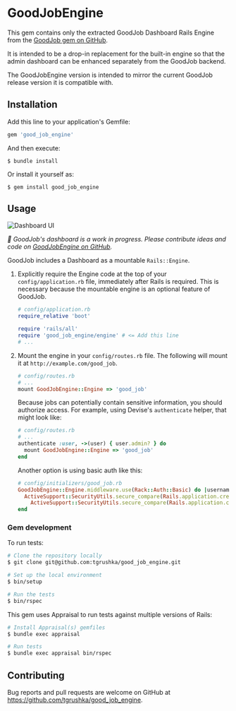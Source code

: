 # GoodJobEngine

This gem contains only the extracted GoodJob Dashboard Rails Engine from the [GoodJob gem on GitHub](https://github.com/bensheldon/good_job/).

It is intended to be a drop-in replacement for the built-in engine so that the admin dashboard can be enhanced separately from the GoodJob backend.

The GoodJobEngine version is intended to mirror the current GoodJob release version it is compatible with.

## Installation

Add this line to your application's Gemfile:

```ruby
gem 'good_job_engine'
```

And then execute:

    $ bundle install

Or install it yourself as:

    $ gem install good_job_engine

## Usage

![Dashboard UI](https://github.com/bensheldon/good_job/raw/main/SCREENSHOT.png)

_🚧 GoodJob's dashboard is a work in progress. Please contribute ideas and code on [GoodJobEngine on GitHub](https://github.com/tgrushka/good_job_engine/issues)._

GoodJob includes a Dashboard as a mountable `Rails::Engine`.

1. Explicitly require the Engine code at the top of your `config/application.rb` file, immediately after Rails is required. This is necessary because the mountable engine is an optional feature of GoodJob.

    ```ruby
    # config/application.rb
    require_relative 'boot'

    require 'rails/all'
    require 'good_job_engine/engine' # <= Add this line
    # ...
    ```

1. Mount the engine in your `config/routes.rb` file. The following will mount it at `http://example.com/good_job`.

    ```ruby
    # config/routes.rb
    # ...
    mount GoodJobEngine::Engine => 'good_job'
    ```

    Because jobs can potentially contain sensitive information, you should authorize access. For example, using Devise's `authenticate` helper, that might look like:

    ```ruby
    # config/routes.rb
    # ...
    authenticate :user, ->(user) { user.admin? } do
      mount GoodJobEngine::Engine => 'good_job'
    end
    ```

    Another option is using basic auth like this:

    ```ruby
    # config/initializers/good_job.rb
    GoodJobEngine::Engine.middleware.use(Rack::Auth::Basic) do |username, password|
      ActiveSupport::SecurityUtils.secure_compare(Rails.application.credentials.good_job_username, username) &&
        ActiveSupport::SecurityUtils.secure_compare(Rails.application.credentials.good_job_password, password)
    end
    ```

### Gem development

To run tests:

```bash
# Clone the repository locally
$ git clone git@github.com:tgrushka/good_job_engine.git

# Set up the local environment
$ bin/setup

# Run the tests
$ bin/rspec
```

This gem uses Appraisal to run tests against multiple versions of Rails:

```bash
# Install Appraisal(s) gemfiles
$ bundle exec appraisal

# Run tests
$ bundle exec appraisal bin/rspec
```

## Contributing

Bug reports and pull requests are welcome on GitHub at https://github.com/tgrushka/good_job_engine.

